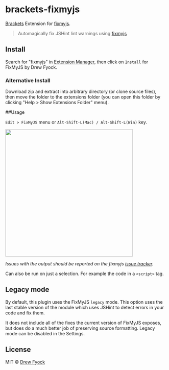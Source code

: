 brackets-fixmyjs
================

[Brackets](http://brackets.io/) Extension for [fixmyjs](https://github.com/jshint/fixmyjs).

> Automagically fix JSHint lint warnings using [fixmyjs](https://github.com/jshint/fixmyjs)

## Install

Search for "fixmyjs" in [Extension Manager](https://github.com/adobe/brackets/wiki/Brackets-Extensions), then click on `Install` for FixMyJS by Drew Fyock.

### Alternative Install

Download zip and extract into arbitrary directory (or clone source files), then move the folder to the extensions folder (you can open this folder by clicking "Help > Show Extensions Folder" menu).


##Usage

`Edit > FixMyJS` menu or `Alt-Shift-L(Mac) / Alt-Shift-L(Win)` key.

<img src="https://cloud.githubusercontent.com/assets/170270/4474662/ceab387a-4962-11e4-99ab-17dd5c44847c.gif" width="399">

*Issues with the output should be reported on the fixmyjs [issue tracker](https://github.com/jshint/fixmyjs/issues).*

Can also be run on just a selection. For example the code in a `<script>` tag.


## Legacy mode

By default, this plugin uses the FixMyJS `legacy` mode. This option uses the last stable version of the module which uses JSHint to detect errors in your code and fix them.

It does not include all of the fixes the current version of FixMyJS exposes, but does do a much better job of preserving source formatting. Legacy mode can be disabled in the Settings.


## License

MIT © [Drew Fyock](http://steelbisondev.com)